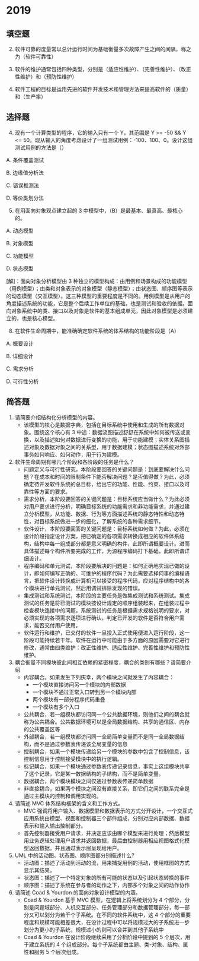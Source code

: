 # 2019

## 填空题

2. 软件可靠的度量常以总计运行时间为基础衡量多次故障产生之间的间隔，称之为（软件可靠性）
3. 软件的维护通常包括四种类型，分别是（适应性维护）、（完善性维护）、（改正性维护）和（预防性维护）

5. 软件工程的目标是运用先进的软件开发技术和管理方法来提高软件的（质量）和（生产率）

## 选择题

4. 现有一个计算类型的程序，它的输入只有一个 Y，其范围是 Y >= -50 && Y <= 50。现从输入的角度考虑设计了一组测试用例：-100、100、0。设计这组测试用例的方法是（）

A. 条件覆盖测试

B. 边缘值分析法

C. 错误推测法

D. 等价类划分法

5. 在用面向对象观点建立起的 3 中模型中，（B）是最基本、最真高、最核心的。

A. 动态模型

B. 对象模型

C. 功能模型

D. 状态模型

[解]：面向对象分析模型由 3 种独立的模型构成：由用例和场景构成的功能模型（用例模型）；由类和对象表示的对象模型（静态模型）；由状态图、顺序图等表示的动态模型（交互模型）。这三种模型的重要程度是不同的。用例模型是从用户的角度描述系统的功能，它是整个后续工作单位的基础，也是测试和验收的依据。面向对象系统中的类、接口以及对象是软件的基本组成单元，因此对象模型是必须建立的，也是核心模型。

8. 在软件生命周期中，能准确确定软件系统的体系结构的功能阶段是（A）

A. 概要设计

B. 详细设计

C. 需求分析

D. 可行性分析

## 简答题

1. 请简要介绍结构化分析模型的内容。
   + 该模型的核心是数据字典，包括在目标系统中使用和生成的所有数据对象。围绕这个核心有 3 中途：数据流图描述舒舒在系统中如何被传送或变换，以及描述如何对数据进行变换的功能，用于功能建模；实体关系图描述对象及数据对象之间的关系型，用于数据建模；状态图描述系统对外部事务如何响应、如何动作，用于行为建模。
2. 软件生命周期有哪几个阶段和各阶段的任务是什么？
   + 问题定义与可行性研究，本阶段要回答的关键问题是：到底要解决什么问题？在成本和时间的限制条件下能否解决问题？是否值得做？为此，必须确定待开发软件系统的总目标，给出它的功能、性能、约束、接口以及可靠性等方面的要求。
   + 需求分析，本阶段要回答的关键问题是：目标系统应当做什么？为此必须对用户要求进行分析，明确目标系统的功能需求和非功能需求，并通过建立分析模型，从功能、数据、行为等方面描述系统的静态特性和动态特性，对目标系统做进一步的细化，了解系统的各种需求细节。
   + 软件设计，本阶段要回答的关键问题是：目标系统如何做？为此，必须在设计阶段指定设计方案，把已确定的各项需求转换成相应的软件体系结构，结构中每一组成部分都是意义明确的构件，此即所谓概要设计。进而具体描述每个构件所要完成的工作，为源程序编码打下基础，此即所谓详细设计。
   + 程序编码和单元测试，本阶段要解决的问题是：如何正确地实现已做的设计，即如何编写正确的、可维护的程序代码？为此需要选择何事的编程语言，把软件设计转换成计算机可以接受的程序代码，应对程序结构中的各个模块进行单元测试，然后用调试排除发现的错误。
   + 集成测试和系统测试，本阶段的主要任务是做集成测试和系统测试。集成测试的任务是将已测试的模块按设计规定的顺序组装起来，在组装过程中检查模块连接中的问题。系统测试的任务是根据需求规格说明的要求，对必须实现的各项需求逐项进行确认，判定已开发的软件是否符合用户需求，能否交付用户使用。
   + 软件运行和维护，已交付的软件一旦投入正式使用便进入运行阶段，这一阶段可能持续若干年。软件在运行中可能由于多方面的原因需要对它进行修改，通常由四类维护：改正性维护、适应性维护、完善性维护和预防性维护。
3. 耦合衡量不同模块彼此间相互依赖的紧密程度，耦合的类别有哪些？请简要介绍
   + 内容耦合。如果发生下列庆幸，两个模块之间就发生了内容耦合：
     + 一个模块直接访问另一个模块的内部数据
     + 一个模块不通过正常入口转到另一个模块内部
     + 两个模块有一部分程序代码重叠
     + 一个模块有多个入口
   + 公共耦合，若一组模块都访问同一个公共数据环境，则他们之间的耦合就称为公共耦合。公共数据环境可以是全局数据结构、共享的通信区、内存的公共覆盖区等
   + 外部耦合，若一组模块都访问同一全局简单变量而不是同一全局数据结构，而不是通过参数表传递该全局变量的信息
   + 控制耦合，如果一个模块传递给另一个模块的参数中包含了控制信息，该控制信息用于控制接受模块中的执行逻辑。
   + 标记耦合，如果一个模块通过参数表传递记录信息，事实上这组模块共享了这个记录，它是某一数据结构的子结构，而不是简单变量。
   + 数据耦合，两个模块模块之间仅通过参数表传递简单数据
   + 非直接耦合，如果两个模块之间没有直接关系，即它们之间的联系完全是通过主模块的控制和调用实现的。
4. 请简述 MVC 体系结构框架的含义和工作方式。
   + MVC 强调将用户输入、数据模型和数据表示的方式分开设计，一个交互式应用系统由模型、视图和控制器三个部件组成，分别对应内部数据、数据表示和输入输出控制部分。
   + 首先控制器接受用户请求，并决定应该由哪个模型来进行处理；然后模型用业务逻辑处理用户请求并返回数据，最后由控制器用相应视图格式化模型返回数据，并且通过表示层呈现给用户。
5. UML 中的活动图、状态图、顺序图都分别描述什么?
   + 活动图：描述了活动到活动的流，用来捕捉用例的活动，使用框图的方式显示其结果。
   + 状态图：描述了一个特定对象的所有可能的状态以及引起状态转换的事件
   + 顺序图：描述了系统在参与者的动作之下，内部多个对象之间的动作协作
6. 请简述 Coad & Yourdon 的面向对象设计模型的内涵。
   + Coad & Yourdon 基于 MVC 模型，在逻辑上将系统划分为 4 个部分，分别是问题域部分、人机交互部分、任务管理部分和数据管理部分，每一部分又可以划分为若干个子系统。在不同的软件系统中，这 4 个部分的重要程度和规模可能相差很大，在设计过程中可以将规模过大的子系统进一步划分为更小的子系统，规模过小的则可以合并到其他子系统中
   + Coad & Yourdon 在设计阶段继续采用了分析阶段中提到的 5 个层次，用于建立系统的 4 个组成部分。每个子系统都由主题、类-对象、结构、属性和服务 5 个层次组成。